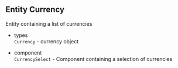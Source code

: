 ## Entity Currency

Entity containing a list of currencies

- types  
  `Currency` - currency object

- component  
  `CurrencySelect` - Component containing a selection of currencies
